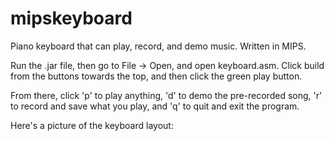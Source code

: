 # mipskeyboard
Piano keyboard that can play, record, and demo music. Written in MIPS. 

Run the .jar file, then go to File -> Open, and open keyboard.asm. Click build from the buttons towards the top, and then click the green play button. 

From there, click 'p' to play anything, 'd' to demo the pre-recorded song, 'r' to record and save what you play, and 'q' to quit and exit the program.

Here's a picture of the keyboard layout:
